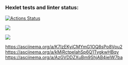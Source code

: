 ### Hexlet tests and linter status:
[![Actions Status](https://github.com/mifik116/java-project-61/actions/workflows/hexlet-check.yml/badge.svg)](https://github.com/mifik116/java-project-61/actions)

<a href="https://codeclimate.com/github/mifik116/java-project-61/maintainability"><img src="https://api.codeclimate.com/v1/badges/0879c419e8ce8aae62b6/maintainability" /></a>

<a href="https://codeclimate.com/github/mifik116/java-project-61/test_coverage"><img src="https://api.codeclimate.com/v1/badges/0879c419e8ce8aae62b6/test_coverage" /></a>

https://asciinema.org/a/K7IzEKyiCMYmG1OQ8sPo8Vou2
https://asciinema.org/a/kMiRctpeIahSp6Q1TvgkwHBqy
https://asciinema.org/a/AzGVDDZXuBm9ShjAB4ieIW7ba
